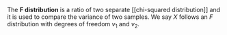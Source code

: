 The **F distribution** is a ratio of two separate [[chi-squared distribution]] and it is used to compare the variance of two samples. We say $X$ follows an $F$ distribution with degrees of freedom $v_1$ and $v_2$.